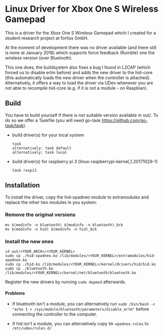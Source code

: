 # Linux Driver for Xbox One S Wireless Gamepad

This is a driver for the Xbox One S Wireless Gamepad which I created for a student research project at fortiss GmbH.

At the moment of development there was no driver available (and there still is none at January 2018) which supports force feedback (Rumble) one the wireless version (over Bluetooth).

This one does, the buildsystem also fixes a bug I found in L2CAP (which forced us to disable ertm before) and adds the new driver to the hid-core (this automatically loads the new driver when the controller is attached).
Alternatively, it offers a way to load the driver via UDev whenever you are not able to recompile hid-core (e.g. if it is not a module - on Raspbian).

## Build

You have to build yourself if there is not suitable version available in out/.
To do so we offer a Taskfile (you will need go-task https://github.com/go-task/task).

- build driver(s) for your local system
  ```
  task
  alternatively: task default
  alternatively: task local
  ```

- build driver(s) for raspberry pi 3 (linux-raspberrypi-kernel_1.20171029-1)
  ```
  task raspi3
  ```

## Installation

To install the driver, copy the hid-xpadneo module to extramodules and replace the other two modules in you system:

### Remove the original versions

  ```
  mv $(modinfo -n bluetooth) $(modinfo -n bluetooth)_bck
  mv $(modinfo -n hid) $(modinfo -n hid)_bck
  ```

### Install the new ones

```
cd out/<YOUR_ARCH>/<YOUR_KERNEL>
sudo cp ./hid-xpadneo.ko /lib/modules/<YOUR_KERNEL>/extramodules/hid-xpadneo.ko
sudo cp ./hid.ko /lib/modules/<YOUR_KERNEL>/kernel/drivers/hid/hid.ko
sudo cp ./bluetooth.ko /lib/modules/<YOUR_KERNEL>/kernel/net/bluetooth/bluetooth.ko
```

Register the new drivers by running `sudo depmod` afterwards.


#### Problems

- If bluetooth isn't a module, you can alternatively run `sudo /bin/bash -c "echo 1 > /sys/module/bluetooth/parameters/disable_ertm"` before connecting the controller to the computer.

- If hid isn't a module, you can alternatively copy `99-xpadneo.rules` to `/etc/udev/rules.d/`
